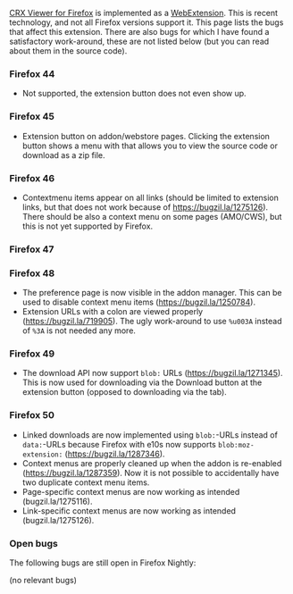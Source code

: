 [CRX Viewer for Firefox](https://addons.mozilla.org/firefox/addon/crxviewer/)
is implemented as a
[WebExtension](https://developer.mozilla.org/en-US/Add-ons/WebExtensions).
This is recent technology, and not all Firefox versions support it. This page
lists the bugs that affect this extension. There are also bugs for which I have
found a satisfactory work-around, these are not listed below (but you can read
about them in the source code).

### Firefox 44
- Not supported, the extension button does not even show up.

### Firefox 45
- Extension button on addon/webstore pages. Clicking the extension button shows
  a menu with that allows you to view the source code or download as a zip file.

### Firefox 46
- Contextmenu items appear on all links (should be limited to extension links,
  but that does not work because of https://bugzil.la/1275126).
  There should be also a context menu on some pages (AMO/CWS), but this is not
  yet supported by Firefox.

### Firefox 47

### Firefox 48
- The preference page is now visible in the addon manager. This can be used to
  disable context menu items (https://bugzil.la/1250784).
- Extension URLs with a colon are viewed properly (https://bugzil.la/719905).
  The ugly work-around to use `%u003A` instead of `%3A` is not needed any more.

### Firefox 49
- The download API now support `blob:` URLs (https://bugzil.la/1271345).
  This is now used for downloading via the Download button at the extension
  button (opposed to downloading via the tab).

### Firefox 50
- Linked downloads are now implemented using `blob:`-URLs instead of
  `data:`-URLs because Firefox with e10s now supports `blob:moz-extension:`
  (https://bugzil.la/1287346).
- Context menus are properly cleaned up when the addon is re-enabled
  (https://bugzil.la/1287359). Now it is not possible to accidentally have two
  duplicate context menu items.
- Page-specific context menus are now working as intended (bugzil.la/1275116).
- Link-specific context menus are now working as intended (bugzil.la/1275126).


### Open bugs
The following bugs are still open in Firefox Nightly:

(no relevant bugs)
